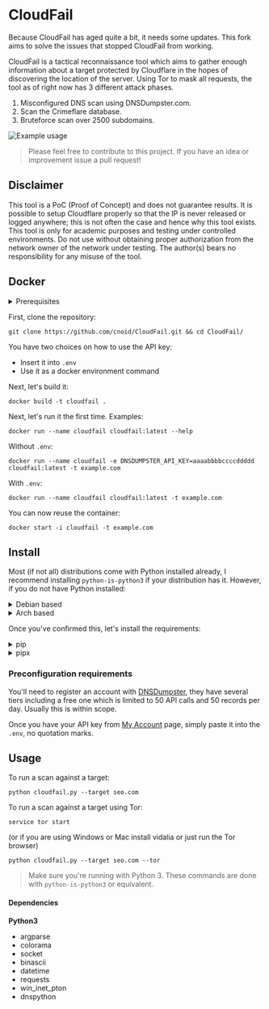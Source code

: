 # CloudFail
Because CloudFail has aged quite a bit, it needs some updates. This fork aims to solve the issues that stopped CloudFail from working.

CloudFail is a tactical reconnaissance tool which aims to gather enough information about a target protected by Cloudflare in the hopes of discovering the location of the server. Using Tor to mask all requests, the tool as of right now has 3 different attack phases.

1. Misconfigured DNS scan using DNSDumpster.com.
2. Scan the Crimeflare database.
3. Bruteforce scan over 2500 subdomains.

![Example usage](http://puu.sh/pq7vH/62d56aa41f.png "Example usage")

> Please feel free to contribute to this project. If you have an idea or improvement issue a pull request!

## Disclaimer
This tool is a PoC (Proof of Concept) and does not guarantee results.  It is possible to setup Cloudflare properly so that the IP is never released or logged anywhere; this is not often the case and hence why this tool exists.
This tool is only for academic purposes and testing  under controlled environments. Do not use without obtaining proper authorization
from the network owner of the network under testing.
The author(s) bears no responsibility for any misuse of the tool.

## Docker

<details><summary>Prerequisites</summary>
You'll need to register an account with [DNSDumpster](https://dnsdumpster.com/), they have several tiers including a free one which is limited to 50 API calls and 50 records per day. Usually this is within scope.


We'll need the API key from the [My Account](https://dnsdumpster.com/my-account/) page.
</details>

First, clone the repository:

```
git clone https://github.com/cnoid/CloudFail.git && cd CloudFail/
```

You have two choices on how to use the API key:
- Insert it into `.env`
- Use it as a docker environment command

Next, let's build it:

```
docker build -t cloudfail .
```

Next, let's run it the first time. Examples:

```
docker run --name cloudfail cloudfail:latest --help
```
Without `.env`:

```
docker run --name cloudfail -e DNSDUMPSTER_API_KEY=aaaabbbbccccddddd cloudfail:latest -t example.com
```

With `.env`:

```
docker run --name cloudfail cloudfail:latest -t example.com
```

You can now reuse the container:

```
docker start -i cloudfail -t example.com
```

## Install
Most (if not all) distributions come with Python installed already, I recommend installing `python-is-python3` if your distribution has it. However, if you do not have Python installed:

<details><summary>Debian based</summary>
First we need to install pip3 for python3 dependencies:

```
sudo apt-get install python3-pip
```

If pip install fails, try installing `python3-setuptools`

```
sudo apt-get install python3-setuptools
```

Recommendation: Install `python-is-python3`

```
sudo apt-get install python-is-python3
```

</details>

<details><summary>Arch based</summary>
Arch should come with this installed by default, however, this installs both python3 and pip:

```
sudo pacman -Sy python-pip
```

If the pip install fails, make sure you have `python-setuptools`:

```
sudo pacman -Sy python-setuptools
```

In Arch, `python` is `python3` by default.

</details>

Once you've confirmed this, let's install the requirements:

<details><summary>pip</summary>
First, set up a virtual environment:

```
python -m venv venv/
```

Then source it:

```
source venv/bin/activate
```

Now we can install our requirements:

```
pip install -r requirements.txt
```

</details>

<details><summary>pipx</summary>

```
pipx install -r requirements
```

</details>

### Preconfiguration requirements
You'll need to register an account with [DNSDumpster](https://dnsdumpster.com/), they have several tiers including a free one which is limited to 50 API calls and 50 records per day. Usually this is within scope.


Once you have your API key from [My Account](https://dnsdumpster.com/my-account/) page, simply paste it into the `.env`, no quotation marks.

## Usage

To run a scan against a target:

```
python cloudfail.py --target seo.com
```

To run a scan against a target using Tor:

```
service tor start
```

(or if you are using Windows or Mac install vidalia or just run the Tor browser)

```
python cloudfail.py --target seo.com --tor
```

> Make sure you're running with Python 3. These commands are done with `python-is-python3` or equivalent.


#### Dependencies
**Python3**
* argparse
* colorama
* socket
* binascii
* datetime
* requests
* win_inet_pton
* dnspython
